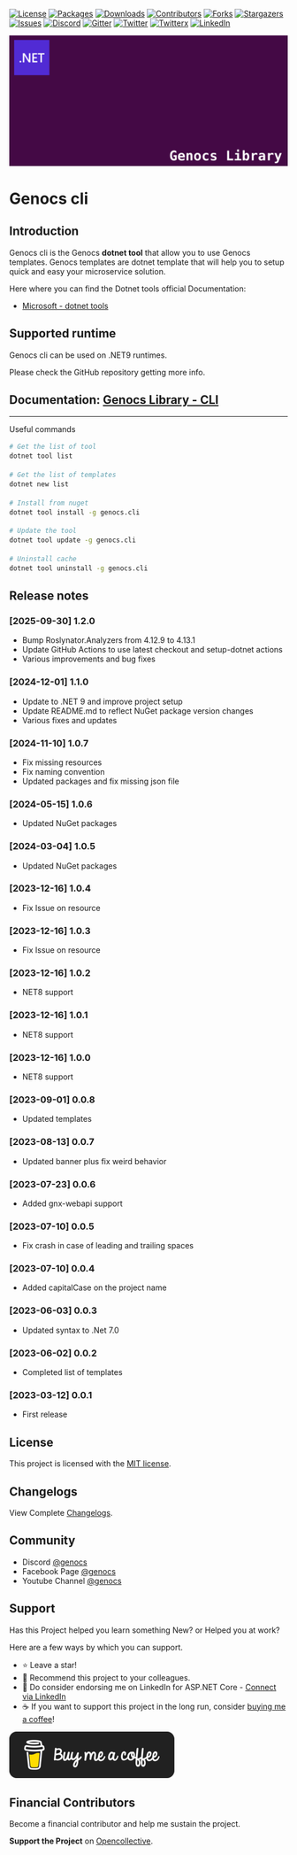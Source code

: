 ﻿<!-- PROJECT SHIELDS -->

[![License][license-shield]][license-url]
[![Packages][package-shield]][package-url]
[![Downloads][downloads-shield]][downloads-url]
[![Contributors][contributors-shield]][contributors-url]
[![Forks][forks-shield]][forks-url]
[![Stargazers][stars-shield]][stars-url]
[![Issues][issues-shield]][issues-url]
[![Discord][discord-shield]][discord-url]
[![Gitter][gitter-shield]][gitter-url]
[![Twitter][twitter-shield]][twitter-url]
[![Twitterx][twitterx-shield]][twitterx-url]
[![LinkedIn][linkedin-shield]][linkedin-url]

[license-shield]: https://img.shields.io/github/license/Genocs/genocs-library-cli?color=2da44e&style=flat-square
[license-url]: https://github.com/Genocs/genocs-library-cli/blob/main/LICENSE
[build-url]: https://github.com/Genocs/genocs-library-cli/actions/workflows/build_and_test.yml
[package-shield]: https://img.shields.io/badge/nuget-v.1.2.0-blue?&label=latests&logo=nuget
[package-url]: https://github.com/Genocs/genocs-library-cli/actions/workflows/build_and_test.yml
[downloads-shield]: https://img.shields.io/nuget/dt/Genocs.CLI.svg?color=2da44e&label=downloads&logo=nuget
[downloads-url]: https://www.nuget.org/packages/Genocs.CLI
[contributors-shield]: https://img.shields.io/github/contributors/Genocs/genocs-library-cli.svg?style=flat-square
[contributors-url]: https://github.com/Genocs/genocs-library-cli/graphs/contributors
[forks-shield]: https://img.shields.io/github/forks/Genocs/genocs-library-cli?style=flat-square
[forks-url]: https://github.com/Genocs/genocs-library-cli/network/members
[stars-shield]: https://img.shields.io/github/stars/Genocs/genocs-library-cli.svg?style=flat-square
[stars-url]: https://img.shields.io/github/stars/Genocs/genocs-library-cli?style=flat-square
[issues-shield]: https://img.shields.io/github/issues/Genocs/genocs-library-cli?style=flat-square
[issues-url]: https://github.com/Genocs/genocs-library-cli/issues
[discord-shield]: https://img.shields.io/discord/1106846706512953385?color=%237289da&label=Discord&logo=discord&logoColor=%237289da&style=flat-square
[discord-url]: https://discord.com/invite/fWwArnkV
[gitter-shield]: https://img.shields.io/badge/chat-on%20gitter-blue.svg
[gitter-url]: https://gitter.im/genocs/
[twitter-shield]: https://img.shields.io/twitter/follow/genocs?color=1DA1F2&label=Twitter&logo=Twitter&style=flat-square
[twitter-url]: https://twitter.com/genocs
[linkedin-shield]: https://img.shields.io/badge/-LinkedIn-black.svg?style=flat-square&logo=linkedin&colorB=555
[linkedin-url]: https://www.linkedin.com/in/giovanni-emanuele-nocco-b31a5169/
[twitterx-shield]: https://img.shields.io/twitter/url/https/twitter.com/genocs.svg?style=social
[twitterx-url]: https://twitter.com/genocs

[![logo](https://raw.githubusercontent.com/Genocs/genocs-library-cli/main/assets/genocs-library-logo.png "logo")](https://github.com/Genocs/genocs-library-cli)

# Genocs cli

## Introduction

Genocs cli is the Genocs **dotnet tool** that allow you to use Genocs templates.
Genocs templates are dotnet template that will help you to setup quick and easy your microservice solution.

Here where you can find the Dotnet tools official Documentation:

- [Microsoft - dotnet tools](https://learn.microsoft.com/en-us/dotnet/core/tools/global-tools)

## Supported runtime

Genocs cli can be used on .NET9 runtimes.

Please check the GitHub repository getting more info.

## Documentation: [Genocs Library - CLI](https://genocs-blog.netlify.app/cli/)

---

Useful commands

```bash
# Get the list of tool
dotnet tool list

# Get the list of templates
dotnet new list

# Install from nuget
dotnet tool install -g genocs.cli

# Update the tool
dotnet tool update -g genocs.cli

# Uninstall cache
dotnet tool uninstall -g genocs.cli
```

## Release notes

### [2025-09-30] 1.2.0

- Bump Roslynator.Analyzers from 4.12.9 to 4.13.1
- Update GitHub Actions to use latest checkout and setup-dotnet actions
- Various improvements and bug fixes

### [2024-12-01] 1.1.0

- Update to .NET 9 and improve project setup
- Update README.md to reflect NuGet package version changes
- Various fixes and updates

### [2024-11-10] 1.0.7

- Fix missing resources
- Fix naming convention
- Updated packages and fix missing json file

### [2024-05-15] 1.0.6

- Updated NuGet packages

### [2024-03-04] 1.0.5

- Updated NuGet packages

### [2023-12-16] 1.0.4

- Fix Issue on resource

### [2023-12-16] 1.0.3

- Fix Issue on resource

### [2023-12-16] 1.0.2

- NET8 support

### [2023-12-16] 1.0.1

- NET8 support

### [2023-12-16] 1.0.0

- NET8 support

### [2023-09-01] 0.0.8

- Updated templates

### [2023-08-13] 0.0.7

- Updated banner plus fix weird behavior

### [2023-07-23] 0.0.6

- Added gnx-webapi support

### [2023-07-10] 0.0.5

- Fix crash in case of leading and trailing spaces

### [2023-07-10] 0.0.4

- Added capitalCase on the project name

### [2023-06-03] 0.0.3

- Updated syntax to .Net 7.0

### [2023-06-02] 0.0.2

- Completed list of templates

### [2023-03-12] 0.0.1

- First release

## License

This project is licensed with the [MIT license](LICENSE).

## Changelogs

View Complete [Changelogs](https://github.com/Genocs/genocs-library-cli/blob/main/CHANGELOG.md).

## Community

- Discord [@genocs](https://discord.com/invite/fWwArnkV)
- Facebook Page [@genocs](https://facebook.com/Genocs)
- Youtube Channel [@genocs](https://youtube.com/c/genocs)

## Support

Has this Project helped you learn something New? or Helped you at work?

Here are a few ways by which you can support.

- ⭐ Leave a star!
- 🥇 Recommend this project to your colleagues.
- 🦸 Do consider endorsing me on LinkedIn for ASP.NET Core - [Connect via LinkedIn](https://www.linkedin.com/in/giovanni-emanuele-nocco-b31a5169/)
- ☕ If you want to support this project in the long run, consider [buying me a coffee](https://www.buymeacoffee.com/genocs)!

[![buy-me-a-coffee](https://raw.githubusercontent.com/Genocs/genocs-library-cli/main/assets/buy-me-a-coffee.png "buy me a coffee")](https://www.buymeacoffee.com/genocs)

## Financial Contributors

Become a financial contributor and help me sustain the project.

**Support the Project** on [Opencollective](https://opencollective.com/genocs/contribute).

